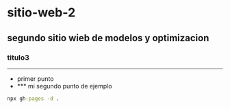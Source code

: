 # sitio-web-2
## segundo sitio wieb de modelos y optimizacion
### titulo3
---
- primer punto
- *** mi segundo punto de ejemplo
```cmd
npx gh-pages -d .
```
